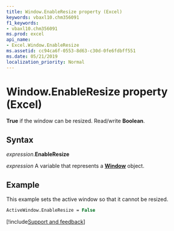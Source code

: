 ```yaml
---
title: Window.EnableResize property (Excel)
keywords: vbaxl10.chm356091
f1_keywords:
- vbaxl10.chm356091
ms.prod: excel
api_name:
- Excel.Window.EnableResize
ms.assetid: cc94ca6f-0553-8d63-c30d-0fe6fdbff551
ms.date: 05/21/2019
localization_priority: Normal
---
```



# Window.EnableResize property (Excel)

**True** if the window can be resized. Read/write **Boolean**.


## Syntax

_expression_.**EnableResize**

_expression_ A variable that represents a **[Window](Excel.Window.md)** object.


## Example

This example sets the active window so that it cannot be resized.

```vb
ActiveWindow.EnableResize = False
```




[!include[Support and feedback](~/includes/feedback-boilerplate.md)]